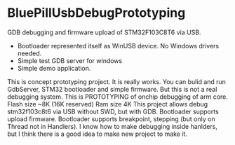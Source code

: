 # BluePillUsbDebugPrototyping
GDB debugging and firmware upload of STM32F103C8T6 via USB.
- Bootloader represented itself as WinUSB device. No Windows drivers needed. 
- Simple test GDB server for windows
- Simple demo application.

This is concept prototyping project. It is really works. You can bulid and run GdbServer, STM32 bootloader and simple firmware. But this is not a real debugging system. This is PROTOTYPING of onchip debugging of arm core. Flash size ~8K (16K reserved) Ram size 4K This project allows debug stm32f103c8t6 via USB without SWD, but with GDB. Bootloader supports upload firmware. Bootloader supports breakpoint, stepping (but only on Thread not in Handlers). I know how to make debugging inside hanlders, but I think there is a good idea to make new project to make it.
